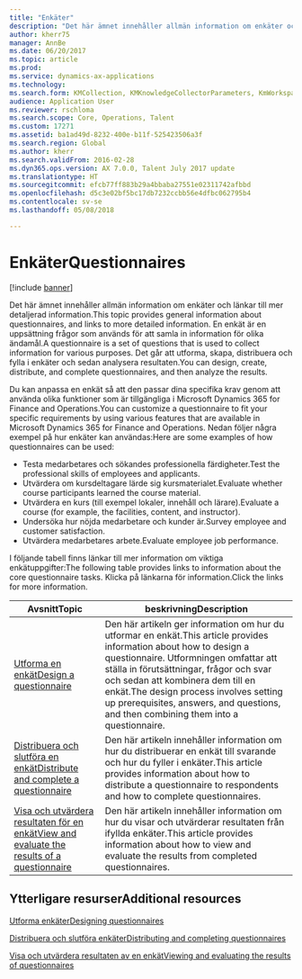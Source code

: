 ```yaml
---
title: "Enkäter"
description: "Det här ämnet innehåller allmän information om enkäter och länkar till mer detaljerad information. En enkät är en uppsättning frågor som används för att samla in information för olika ändamål. Det går att utforma, skapa, distribuera och fylla i enkäter och sedan analysera resultaten."
author: kherr75
manager: AnnBe
ms.date: 06/20/2017
ms.topic: article
ms.prod: 
ms.service: dynamics-ax-applications
ms.technology: 
ms.search.form: KMCollection, KMKnowledgeCollectorParameters, KmWorkspace
audience: Application User
ms.reviewer: rschloma
ms.search.scope: Core, Operations, Talent
ms.custom: 17271
ms.assetid: ba1ad49d-8232-400e-b11f-525423506a3f
ms.search.region: Global
ms.author: kherr
ms.search.validFrom: 2016-02-28
ms.dyn365.ops.version: AX 7.0.0, Talent July 2017 update
ms.translationtype: HT
ms.sourcegitcommit: efcb77ff883b29a4bbaba27551e02311742afbbd
ms.openlocfilehash: d5c3e02bf5bc17db7232ccbb56e4dfbc062795b4
ms.contentlocale: sv-se
ms.lasthandoff: 05/08/2018

---
```


# <a name="questionnaires"></a><span data-ttu-id="970e6-105">Enkäter</span><span class="sxs-lookup"><span data-stu-id="970e6-105">Questionnaires</span></span>

[!include [banner](includes/banner.md)]

<span data-ttu-id="970e6-106">Det här ämnet innehåller allmän information om enkäter och länkar till mer detaljerad information.</span><span class="sxs-lookup"><span data-stu-id="970e6-106">This topic provides general information about questionnaires, and links to more detailed information.</span></span> <span data-ttu-id="970e6-107">En enkät är en uppsättning frågor som används för att samla in information för olika ändamål.</span><span class="sxs-lookup"><span data-stu-id="970e6-107">A questionnaire is a set of questions that is used to collect information for various purposes.</span></span> <span data-ttu-id="970e6-108">Det går att utforma, skapa, distribuera och fylla i enkäter och sedan analysera resultaten.</span><span class="sxs-lookup"><span data-stu-id="970e6-108">You can design, create, distribute, and complete questionnaires, and then analyze the results.</span></span> 

<span data-ttu-id="970e6-109">Du kan anpassa en enkät så att den passar dina specifika krav genom att använda olika funktioner som är tillgängliga i Microsoft Dynamics 365 for Finance and Operations.</span><span class="sxs-lookup"><span data-stu-id="970e6-109">You can customize a questionnaire to fit your specific requirements by using various features that are available in Microsoft Dynamics 365 for Finance and Operations.</span></span> <span data-ttu-id="970e6-110">Nedan följer några exempel på hur enkäter kan användas:</span><span class="sxs-lookup"><span data-stu-id="970e6-110">Here are some examples of how questionnaires can be used:</span></span>

-   <span data-ttu-id="970e6-111">Testa medarbetares och sökandes professionella färdigheter.</span><span class="sxs-lookup"><span data-stu-id="970e6-111">Test the professional skills of employees and applicants.</span></span>
-   <span data-ttu-id="970e6-112">Utvärdera om kursdeltagare lärde sig kursmaterialet.</span><span class="sxs-lookup"><span data-stu-id="970e6-112">Evaluate whether course participants learned the course material.</span></span>
-   <span data-ttu-id="970e6-113">Utvärdera en kurs (till exempel lokaler, innehåll och lärare).</span><span class="sxs-lookup"><span data-stu-id="970e6-113">Evaluate a course (for example, the facilities, content, and instructor).</span></span>
-   <span data-ttu-id="970e6-114">Undersöka hur nöjda medarbetare och kunder är.</span><span class="sxs-lookup"><span data-stu-id="970e6-114">Survey employee and customer satisfaction.</span></span>
-   <span data-ttu-id="970e6-115">Utvärdera medarbetares arbete.</span><span class="sxs-lookup"><span data-stu-id="970e6-115">Evaluate employee job performance.</span></span>

<span data-ttu-id="970e6-116">I följande tabell finns länkar till mer information om viktiga enkätuppgifter:</span><span class="sxs-lookup"><span data-stu-id="970e6-116">The following table provides links to information about the core questionnaire tasks.</span></span> <span data-ttu-id="970e6-117">Klicka på länkarna för information.</span><span class="sxs-lookup"><span data-stu-id="970e6-117">Click the links for more information.</span></span>

| <span data-ttu-id="970e6-118">Avsnitt</span><span class="sxs-lookup"><span data-stu-id="970e6-118">Topic</span></span>| <span data-ttu-id="970e6-119">beskrivning</span><span class="sxs-lookup"><span data-stu-id="970e6-119">Description</span></span>|
|------|------------|
| [<span data-ttu-id="970e6-120">Utforma en enkät</span><span class="sxs-lookup"><span data-stu-id="970e6-120">Design a questionnaire</span></span>](design-questionnaires.md)  | <span data-ttu-id="970e6-121">Den här artikeln ger information om hur du utformar en enkät.</span><span class="sxs-lookup"><span data-stu-id="970e6-121">This article provides information about how to design a questionnaire.</span></span> <span data-ttu-id="970e6-122">Utformningen omfattar att ställa in förutsättningar, frågor och svar och sedan att kombinera dem till en enkät.</span><span class="sxs-lookup"><span data-stu-id="970e6-122">The design process involves setting up prerequisites, answers, and questions, and then combining them into a questionnaire.</span></span> |
| [<span data-ttu-id="970e6-123">Distribuera och slutföra en enkät</span><span class="sxs-lookup"><span data-stu-id="970e6-123">Distribute and complete a questionnaire</span></span>](distribute-questionnaires.md)  | <span data-ttu-id="970e6-124">Den här artikeln innehåller information om hur du distribuerar en enkät till svarande och hur du fyller i enkäter.</span><span class="sxs-lookup"><span data-stu-id="970e6-124">This article provides information about how to distribute a questionnaire to respondents and how to complete questionnaires.</span></span>                                                                       |
| [<span data-ttu-id="970e6-125">Visa och utvärdera resultaten för en enkät</span><span class="sxs-lookup"><span data-stu-id="970e6-125">View and evaluate the results of a questionnaire</span></span>](evaluate-questionnaire-results.md) | <span data-ttu-id="970e6-126">Den här artikeln innehåller information om hur du visar och utvärderar resultaten från ifyllda enkäter.</span><span class="sxs-lookup"><span data-stu-id="970e6-126">This article provides information about how to view and evaluate the results from completed questionnaires.</span></span>                                                                                        |



<a name="additional-resources"></a><span data-ttu-id="970e6-127">Ytterligare resurser</span><span class="sxs-lookup"><span data-stu-id="970e6-127">Additional resources</span></span>
--------

[<span data-ttu-id="970e6-128">Utforma enkäter</span><span class="sxs-lookup"><span data-stu-id="970e6-128">Designing questionnaires</span></span>](design-questionnaires.md)

[<span data-ttu-id="970e6-129">Distribuera och slutföra enkäter</span><span class="sxs-lookup"><span data-stu-id="970e6-129">Distributing and completing questionnaires</span></span>](distribute-questionnaires.md)

[<span data-ttu-id="970e6-130">Visa och utvärdera resultaten av en enkät</span><span class="sxs-lookup"><span data-stu-id="970e6-130">Viewing and evaluating the results of questionnaires</span></span>](evaluate-questionnaire-results.md)


